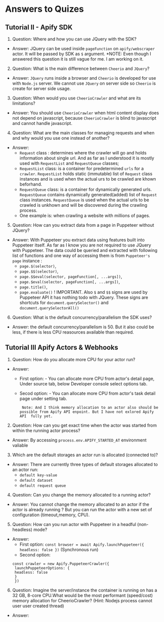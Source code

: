 # Answers to Quizes

## Tutorial II - Apify SDK

1. Question: Where and how you can use JQuery with the SDK?

- Answer: JQuery can be used inside `pageFunction` on `apify/webscraper` actor. It will be passed by SDK as `$` argument.
  \*NOTE: Even though I answered this question it is still vague for me. I am working on it.

2. Question: What is the main difference between `Cheerio` and `JQuery`?

- Answer: `JQuery` runs inside a browser and `Cheerio` is developed for use with `Node.js` server. We cannot use `JQuery` on server side so `Cheerio` is create for server side usage.

3. Question: When would you use `CheerioCrawler` and what are its limitations?

- Answer: You should use `CheerioCrawler` when html content display does not depend on javascript, because `CheerioCrawler` is blind to javascript and
  cannot handle javascript.

4. Question: What are the main classes for managing requests and when and why would you use one instead of another?

- Answer:
  - `Request` class : determines where the crawler will go and holds information about single url. And as far as I understood it is mostly used
    with `RequestList` and `RequestQueue` classes;
  - `RequestList` class: is a container for predetermined `urls` for a `crawler`. `RequestList` holds static (immutable) list of `Request` class instances
    and is used when the actual urs to be crawled are khown beforhand.
  - `RequestQueue` class: is a container for dynamically generated urls. `RequestQueue` contains dynamically generated(added) list of `Request` class instances. `RequestQueue` is used when the actual urls to be crawled is unkhown and will be discovered during the crawling process.
  - One example is: when crawling a website with millions of pages.

5. Question: How can you extract data from a page in Puppeteer without JQuery?

- Answer: With Puppeteer you extract data using features built into Puppeteer itself. As far as I know you are not required to use JQuery with Puppeteer. The data could be queried and extracted with following list of functions and one way of accessing them is
  from `Puppeteer's` `page` instance :
  - `page.$(selector)`,
  - `page.$$(selector)`,
  - `page.$$eval(selector, pageFunction[, ...args])`,
  - `page.$eval(selector, pageFunction[, ...args])`,
  - `page.title()`,
  - `page.evaluate()`
    ! IMPORTANT. Also `$` and `$$` signs are used by Puppeteer API it has nothing todo with JQuery. These signs are shortcuts for `document.querySelector()` and `document.querySelectorAll()`

6. Question: What is the default concurrency/parallelism the SDK uses?

- Answer: the default concurrency/parallelism is 50. But it also could be less, if there is less CPU reasources available than required.

## Tutorial III Apify Actors & Webhooks

1. Question: How do you allocate more CPU for your actor run?

- Answer:

  - First option: - You can allocate more CPU from actor's detail page, Under source tab, below Developer console select options tab.
  - Secod option: - You can allocate more CPU from actor's task detail page under setting tab.

         Note: And I think memory allocation to an actor also should be possible from Apify API enpoint. But I have not exlored Apify API  fully yet.

2. Question: How can you get exact time when the actor was started from within the running actor process?

- Answer: By accessing `process.env.APIFY_STARTED_AT` environment valiable

3. Which are the default storages an actor run is allocated (connected to)?

- Answer: There are currently three types of default storages allocated to an actor run:
  - `default key-value`
  - `default dataset`
  - `default request queue`

4. Question: Can you change the memory allocated to a running actor?

- Answer: You cannot change the memory allocated to an actor if the actor is already running ? But you can run the actor with a new set of configuration
  (timeout,memory, CPU).

5. Question: How can you run actor with Puppeteer in a headful (non-headless) mode?

- Answer:
  - First option: `const browser = await Apify.launchPuppeteer({ headless: false })` (Synchronous run)
  - Second option:
   ```
   const crawler = new Apify.PuppeteerCrawler({ 
    launchPuppeteerOptions: {
    headless: false
    } 
    })

    ```

6. Question: Imagine the server/instance the container is running on has a 32 GB, 8-core CPU.What would be the most performant (speed/cost)
   memory allocation for CheerioCrawler? (Hint: Nodejs process cannot user user created thread)

- Answer:
